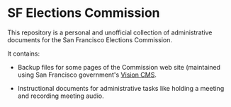 SF Elections Commission
=======================

This repository is a personal and unofficial collection of administrative
documents for the San Francisco Elections Commission.

It contains:

* Backup files for some pages of the Commission web site (maintained
  using San Francisco government's [Vision CMS][vision-cms].

* Instructional documents for administrative tasks like holding a meeting
  and recording meeting audio.


[vision-cms]: http://www6.sfgov.org/index.aspx?page=163
